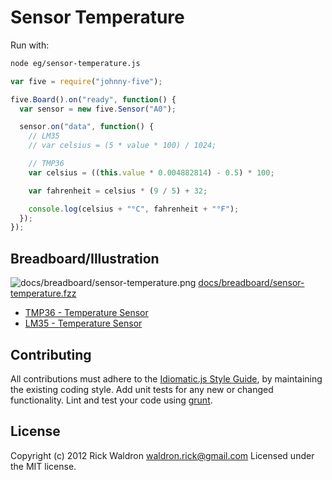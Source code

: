 # Sensor Temperature

Run with:
```bash
node eg/sensor-temperature.js
```


```javascript
var five = require("johnny-five");

five.Board().on("ready", function() {
  var sensor = new five.Sensor("A0");

  sensor.on("data", function() {
    // LM35
    // var celsius = (5 * value * 100) / 1024;

    // TMP36
    var celsius = ((this.value * 0.004882814) - 0.5) * 100;

    var fahrenheit = celsius * (9 / 5) + 32;

    console.log(celsius + "°C", fahrenheit + "°F");
  });
});


```


## Breadboard/Illustration


![docs/breadboard/sensor-temperature.png](breadboard/sensor-temperature.png)
[docs/breadboard/sensor-temperature.fzz](breadboard/sensor-temperature.fzz)



- [TMP36 - Temperature Sensor](https://www.sparkfun.com/products/10988)
- [LM35 - Temperature Sensor](http://www.ti.com/product/lm35)





## Contributing
All contributions must adhere to the [Idiomatic.js Style Guide](https://github.com/rwldrn/idiomatic.js),
by maintaining the existing coding style. Add unit tests for any new or changed functionality. Lint and test your code using [grunt](https://github.com/cowboy/grunt).

## License
Copyright (c) 2012 Rick Waldron <waldron.rick@gmail.com>
Licensed under the MIT license.
